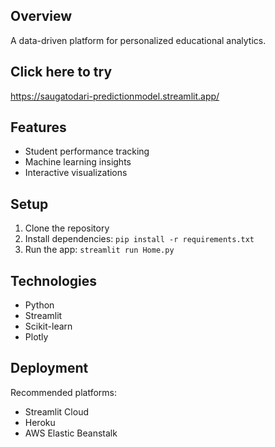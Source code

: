 
## Overview
A data-driven platform for personalized educational analytics.

## Click here to try
https://saugatodari-predictionmodel.streamlit.app/

## Features
- Student performance tracking
- Machine learning insights
- Interactive visualizations

## Setup
1. Clone the repository
2. Install dependencies: `pip install -r requirements.txt`
3. Run the app: `streamlit run Home.py`

## Technologies
- Python
- Streamlit
- Scikit-learn
- Plotly

## Deployment
Recommended platforms:
- Streamlit Cloud
- Heroku
- AWS Elastic Beanstalk
